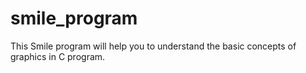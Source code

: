 # smile_program
This Smile program will help you to understand the basic concepts of graphics in C program.
